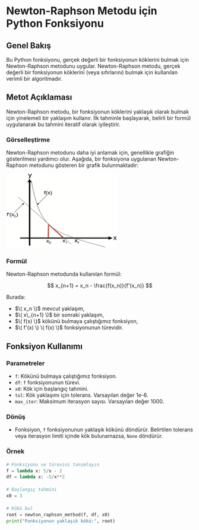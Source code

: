# Newton-Raphson Metodu için Python Fonksiyonu

## Genel Bakış

Bu Python fonksiyonu, gerçek değerli bir fonksiyonun köklerini bulmak için Newton-Raphson metodunu uygular. Newton-Raphson metodu, gerçek değerli bir fonksiyonun köklerini (veya sıfırlarını) bulmak için kullanılan verimli bir algoritmadır.

## Metot Açıklaması

Newton-Raphson metodu, bir fonksiyonun köklerini yaklaşık olarak bulmak için yinelemeli bir yaklaşım kullanır. İlk tahminle başlayarak, belirli bir formül uygulanarak bu tahmini iteratif olarak iyileştirir.

### Görselleştirme

Newton-Raphson metodunu daha iyi anlamak için, genellikle grafiğin gösterilmesi yardımcı olur. Aşağıda, bir fonksiyona uygulanan Newton-Raphson metodunu gösteren bir grafik bulunmaktadır:

<img src="image.png" alt="Newton-Raphson Grafiği" width="300" height="200" />

### Formül

Newton-Raphson metodunda kullanılan formül:

$$
x_{n+1} = x_n - \frac{f(x_n)}{f'(x_n)}
$$

Burada:

- $\( x_n \)$ mevcut yaklaşım,
-   $\( x\_{n+1} \)$ bir sonraki yaklaşım,
-   $\( f(x) \)$ kökünü bulmaya çalıştığımız fonksiyon,
-   $\( f'(x) \) \( f(x) \)$ fonksiyonunun türevidir.

## Fonksiyon Kullanımı

### Parametreler

-   `f`: Kökünü bulmaya çalıştığımız fonksiyon.
-   `df`: `f` fonksiyonunun türevi.
-   `x0`: Kök için başlangıç tahmini.
-   `tol`: Kök yaklaşımı için tolerans. Varsayılan değer 1e-6.
-   `max_iter`: Maksimum iterasyon sayısı. Varsayılan değer 1000.

### Dönüş

-   Fonksiyon, `f` fonksiyonunun yaklaşık kökünü döndürür. Belirtilen tolerans veya iterasyon limiti içinde kök bulunamazsa, `None` döndürür.

### Örnek

```python
# Fonksiyonu ve türevini tanımlayın
f = lambda x: 5/x - 2
df = lambda x: -5/x**2

# Başlangıç tahmini
x0 = 3

# Kökü bul
root = newton_raphson_method(f, df, x0)
print("Fonksiyonun yaklaşık kökü:", root)

```

